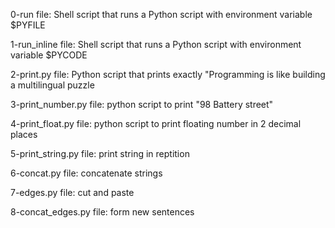 0-run file: Shell script that runs a Python script with environment variable $PYFILE

1-run_inline file: Shell script that runs a Python script with environment variable $PYCODE

2-print.py file: Python script that prints exactly "Programming is like building a multilingual puzzle

3-print_number.py file: python script to print "98 Battery street"

4-print_float.py file: python script to print floating number in 2 decimal places

5-print_string.py file: print string in reptition

6-concat.py file: concatenate strings

7-edges.py file: cut and paste

8-concat_edges.py file: form new sentences
